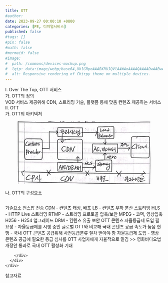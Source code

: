 ```yaml
---
title: OTT
#author: 
date: 2023-09-27 00:00:10 +0800
categories: [PE, 디지털서비스]
published: false
#tags: []
#pin: false
#math: false
#mermaid: false
#image:
#  path: /commons/devices-mockup.png
#  lqip: data:image/webp;base64,UklGRpoAAABXRUJQVlA4WAoAAAAQAAAADwAABwAAQUxQSDIAAAARL0AmbZurmr57yyIiqE8oiG0bejIYEQTgqiDA9vqnsUSI6H+oAERp2HZ65qP/VIAWAFZQOCBCAAAA8AEAnQEqEAAIAAVAfCWkAALp8sF8rgRgAP7o9FDvMCkMde9PK7euH5M1m6VWoDXf2FkP3BqV0ZYbO6NA/VFIAAAA
#  alt: Responsive rendering of Chirpy theme on multiple devices.
---
```


<div class="post-wrap">
  <div class="para">
    <div class="para-title">
      I. Over The Top, OTT 서비스
    </div>
    <div class="para-cntnt">
      <div class="para">
        <div class="para-title">
          가. OTT의 정의
        </div>
        <div class="para-cntnt">
            VOD 서비스 제공위해 CDN, 스트리밍 기술, 플랫폼 통해 맞춤 컨텐츠 제공하는 서비스
        </div>
      </div>
    </div>
  </div>
  
  <div class="para">
    <div class="para-title">
      II. OTT
    </div>
    <div class="para-cntnt">
      <div class="para">
        <div class="para-title">
          가. OTT의 아키텍처
        </div>
        <div class="para-cntnt">
          <figure class="post-figure">
            <img src="/assets/img/posts/OTT.png" alt="OTT">
<!--            <figcaption>Source: Unveiling the Metaverse: Exploring Emerging Trends, Multifaceted Perspectives, and Future Challenges</figcaption>-->
          </figure>
        </div>
      </div>
      <div class="para">
        <div class="para-title">
          나. OTT의 구성요소
        </div>
        <div class="para-cntnt">
          <table class="post-table">
          </table>
          기술요소 전스압
  전송 
    CDN - 컨텐츠 캐싱, 배포
    LB - 컨텐츠 부하 분산
  스트리밍
    HLS - HTTP Live 스트리밍
    RTMP - 스트리밍 프로토콜
  압축/보안
    MPEG - 코덱, 영상압축
    H256 - H254 업그레이드
    DRM - 컨텐츠 유출 보안
OTT 콘텐츠 자율등급제 도입
  필요성 - 자율등급제를 시행 중인 글로벌 OTT와 비교해 국내 콘텐츠 공급 속도가 늦음
  현행 - 국내 OTT 콘텐츠 공급위해 사전등급분류 절차 받아야 함
  자율등급제 도입 - 영상 콘텐츠 공급에 필요한 등급 심사를 OTT 사업자에게 자율적으로 맡김
&gt;&gt; 영화비디오법 개정안 통과로 국내 OTT 활성화 기대

        </div>
      </div>
    </div>
  </div>

  <div class="refr-wrap">
    <div class="refr-title">
        참고자료
    </div>
    <ol class="refr-list">
    <!--    <li>(나현식, 최대선) <a target="_blank" href="https://scienceon.kisti.re.kr/commons/util/originalView.do?cn=JAKO202225948430499&oCn=JAKO202225948430499&dbt=JAKO&journal=NJOU00291864">메타버스 보안 위협 요소 및 대응 방안 검토</a></li>-->
    <!--    <li>(M. Uddin, S. Manickam, H. Ullah, M. Obaidat and A. Dandoush) <a target="_blank" href="https://ieeexplore.ieee.org/abstract/document/10138386">Unveiling the Metaverse: Exploring Emerging Trends, Multifaceted Perspectives, and Future Challenges</a></li>-->
    </ol>
  </div>
</div>

